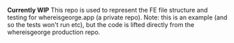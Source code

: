 **Currently WIP**
This repo is used to represent the FE file structure and testing for whereisgeorge.app (a private repo).
Note: this is an example (and so the tests won't run etc), but the code is lifted directly from the whereisgeorge production repo.
